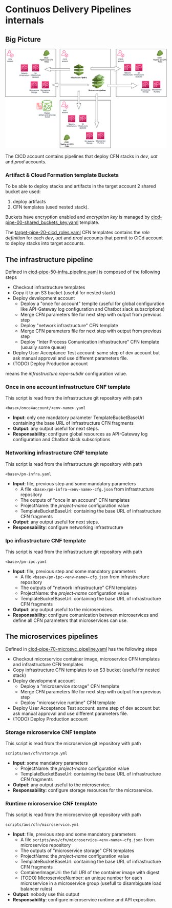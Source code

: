 # Continuos Delivery Pipelines internals

## Big Picture
![Big picture image](big-picture.drawio.png)

The CICD account contains pipelines that deploy CFN stacks in _dev_, _uat_ and _prod_ accounts.

### Artifact & Cloud Formation template Buckets

To be able to deploy stacks and artifacts in the target account 2 shared bucket are used:
1. deploy artifacts 
2. CFN templates (used nested stack). 

Buckets have encryption enabled and _encryption key_ is managed by 
[cicd-pipe-00-shared_buckets_key.yaml](cfn-templates/cicd-pipe-00-shared_buckets_key.yaml)
template.

The [target-pipe-20-cicd_roles.yaml](cfn-templates/target-pipe-20-cicd_roles.yaml) CFN templates contains the 
_role definition_ for each _dev_, _uat_ and _prod_ accounts that permit to CiCd account to deploy stacks into
target accounts.

## The infrastructure pipeline

Defined in [cicd-pipe-50-infra_pipeline.yaml](cicd-pipe-50-infra_pipeline.yaml) is composed 
of the following steps
- Checkout infrastructure templates
- Copy it to an S3 bucket (useful for nested stack)
- Deploy development account
  - Deploy a "once for account" templte (useful for global configuration like API-Gateway log 
    configuration and Chatbot slack subscriptions)
  - Merge CFN parameters file for next step with output from previous step
  - Deploy "network infrastructure" CFN template
  - Merge CFN parameters file for next step with output from previous step
  - Deploy "Inter Process Comunication infrastructure" CFN template (usually some queue)
- Deploy User Acceptance Test account: same step of dev account but ask manual approval and
  use different parameters file.
- (TODO) Deploy Production account

*<base>* means the *infrastructure.repo-subdir* configuration value.

### Once in one account infrastructure CNF template
This script is read from the infrastructure git repository with path 
```
<base>/once4account/<env-name>.yaml
```
 - **Input**: only one mandatory parameter TemplateBucketBaseUrl containing the base URL of 
   infrastructure CFN fragments
 - **Output**: any output useful for next steps.
 - **Responsability**: configure global resources as API-Gateway log configuration and 
   Chatbot slack subscriptions

### Networking infrastructure CNF template
This script is read from the infrastructure git repository with path 
```
<base>/pn-infra.yaml
```
 - **Input**: file, previous step and some mandatory parameters
   - A file ```<base>/pn-infra-<env-name>-cfg.json``` from infrastructure repository
   - The outputs of "once in an account" CFN templates
   - ProjectName: the *project-name* configuration value
   - TemplateBucketBaseUrl: containing the base URL of infrastructure CFN fragments
 - **Output**: any output useful for next steps.
 - **Responsability**: configure networking infrastructure

### Ipc infrastructure CNF template
This script is read from the infrastructure git repository with path 
```
<base>/pn-ipc.yaml
```
 - **Input**: file, previous step and some mandatory parameters
   - A file ```<base>/pn-ipc-<env-name>-cfg.json``` from infrastructure repository
   - The outputs of "network infrastructure" CFN templates
   - ProjectName: the *project-name* configuration value
   - TemplateBucketBaseUrl: containing the base URL of infrastructure CFN fragments
 - **Output**: any output useful to the microservices.
 - **Responsability**: configure comunication between microservices and define all CFN 
   parameters that microservices can use.


## The microservices pipelines
Defined in [cicd-pipe-70-microsvc_pipeline.yaml](cicd-pipe-70-microsvc_pipeline.yaml) has the 
following steps
- Checkout micorservice container image, microservice CFN templates and infrastructure CFN templates
- Copy infrastructure CFN templates to an S3 bucket (useful for nested stack)
- Deploy development account
  - Deploy a "microservice storage" CFN template
  - Merge CFN parameters file for next step with output from previous step
  - Deploy "microservice runtime" CFN template
- Deploy User Acceptance Test account: same step of dev account but ask manual approval and
  use different parameters file.
- (TODO) Deploy Production account

### Storage microservice CNF template
 This script is read from the microservice git repository with path 
```
scripts/aws/cfn/storage.yml
```
 - **Input**: some mandatory parameters
   - ProjectName: the *project-name* configuration value
   - TemplateBucketBaseUrl: containing the base URL of infrastructure CFN fragments
 - **Output**: any output useful to the microservice.
 - **Responsability**: configure storage resources for the microservice.


### Runtime microservice CNF template
 This script is read from the microservice git repository with path 
```
scripts/aws/cfn/microservice.yml
```
 - **Input**: file, previous step and some mandatory parameters
   - A file ```scripts/aws/cfn/microservice-<env-name>-cfg.json``` from microservice repository
   - The outputs of "microservice storage" CFN templates
   - ProjectName: the *project-name* configuration value
   - TemplateBucketBaseUrl: containing the base URL of infrastructure CFN fragments
   - ContainerImageUri: the full URI of the container image with digest
   - (TODO) MicroserviceNumber: an unique number for each microservice in a microservice 
     group (usefull to disambiguate load balancer rules)
 - **Output**: nobody use this output
 - **Responsability**: configure microservice runtime and API exposition.



